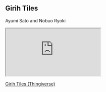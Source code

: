 ## Girih Tiles

Ayumi Sato and Nobuo Ryoki

<div>
<iframe src="https://www.youtube.com/embed/RNbaDg0-6VQ" allowfullscreen></iframe>
</div>


[Girih Tiles (Thingiverse)](https://www.thingiverse.com/thing:5844755)
